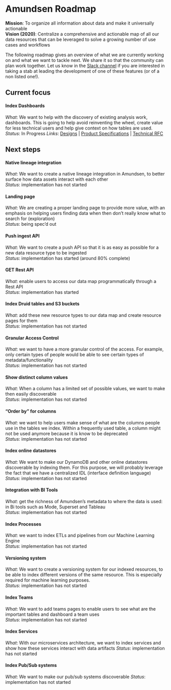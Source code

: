 # Amundsen Roadmap

**Mission**: To organize all information about data and make it universally actionable  
**Vision (2020)**: Centralize a comprehensive and actionable map of all our data resources that can be leveraged to solve a growing number of use cases and workflows

The following roadmap gives an overview of what we are currently working on and what we want to tackle next. We share it so that the community can plan work together. Let us know in the [Slack channel](https://app.slack.com/client/TGFR0CZM3/CGFBVT23V) if you are interested in taking a stab at leading the development of one of these features (or of a non listed one!).

## Current focus

#### Index Dashboards
*What*: We want to help with the discovery of existing analysis work, dashboards. This is going to help avoid reinventing the wheel, create value for less technical users and help give context on how tables are used.  
*Status*: In Progress
*Links*: [Designs](https://drive.google.com/drive/folders/12oBrcXUsDtOsuU_QvO93LTvs4Dehx6az?usp=sharing) | [Product Specifications](https://docs.google.com/document/d/16cSKgM2sCYvhKq54yfwaHKwslJEGtdS2g5dcPV4p5qo/edit?usp=sharing) | [Technical RFC](https://docs.google.com/document/d/1PHk8OjcIULJ7hG0ckeMrRfTk3vXqnq5asEykgQUw-Ow/edit?usp=sharing)

## Next steps

#### Native lineage integration
*What*: We want to create a native lineage integration in Amundsen, to better surface how data assets interact with each other  
*Status*: implementation has not started

#### Landing page
*What*: We are creating a proper landing page to provide more value, with an emphasis on helping users finding data when then don’t really know what to search for (exploration)  
*Status*: being spec’d out


#### Push ingest API
*What*: We want to create a push API so that it is as easy as possible for a new data resource type to be ingested  
*Status*: implementation has started (around 80% complete)  



#### GET Rest API
*What*: enable users to access our data map programmatically through a Rest API  
*Status*: implementation has started  



#### Index Druid tables and S3 buckets
*What*: add these new resource types to our data map and create resource pages for them  
*Status*:  implementation has not started



#### Granular Access Control
*What*: we want to have a more granular control of the access. For example, only certain types of people would be able to see certain types of metadata/functionality  
*Status*: implementation has not started  



#### Show distinct column values
*What*: When a column has a limited set of possible values, we want to make then easily discoverable  
*Status*: implementation has not started  



#### “Order by” for columns
*What*: we want to help users make sense of what are the columns people use in the tables we index. Within a frequently used table, a column might not be used anymore because it is know to be deprecated  
*Status*: implementation has not started  



#### Index online datastores
*What*: We want to make our DynamoDB and other online datastores discoverable by indexing them. For this purpose, we will probably leverage the fact that we have a centralized IDL (interface definition language)  
*Status*: implementation has not started  



#### Integration with BI Tools
*What*: get the richness of Amundsen’s metadata to where the data is used: in Bi tools such as Mode, Superset and Tableau  
*Status*: implementation has not started  



#### Index Processes
*What*: we want to index ETLs and pipelines from our Machine Learning Engine  
*Status*: implementation has not started  



#### Versioning system
*What*: We want to create a versioning system for our indexed resources, to be able to index different versions of the same resource. This is especially required for machine learning purposes.  
*Status*: implementation has not started  



#### Index Teams
*What*: We want to add teams pages to enable users to see what are the important tables and dashboard a team uses  
*Status*: implementation has not started  



#### Index Services
*What*: With our microservices architecture, we want to index services and show how these services interact with data artifacts
*Status*: implementation has not started



#### Index Pub/Sub systems
*What*: We want to make our pub/sub systems discoverable
*Status*: implementation has not started
